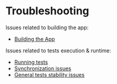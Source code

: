 # Troubleshooting

Issues related to building the app:

* [Building the App](Troubleshooting.BuildingTheApp.md)

Issues related to tests execution & runtime:

* [Running tests](Troubleshooting.RunningTests.md)
* [Synchronization issues](Troubleshooting.Synchronization.md)
* [General tests stability issues](Troubleshooting.Flakiness.md)

